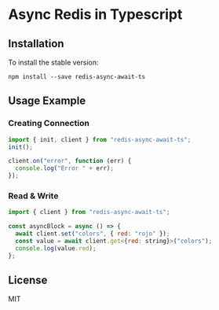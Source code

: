 # Async Redis in Typescript

## Installation

To install the stable version:

```
npm install --save redis-async-await-ts
```

## Usage Example

### Creating Connection

```js
import { init, client } from "redis-async-await-ts";
init();

client.on("error", function (err) {
  console.log("Error " + err);
});
```

### Read & Write

```js
import { client } from "redis-async-await-ts";

const asyncBlock = async () => {
  await client.set("colors", { red: "rojo" });
  const value = await client.get<{red: string}>("colors");
  console.log(value.red);
};
```

## License

MIT

